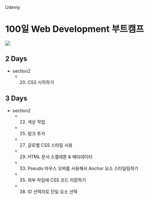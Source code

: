 Udemy

# 100일 Web Development 부트캠프

[<img src="https://img.shields.io/badge/github-%23121011.svg?style=for-the-badge&logo=github&logoColor=white" />](https://github.com/academind/100-days-of-web-development/)

## 2 Days

- section2
  - 20. CSS 시작하기

## 3 Days

- section2
  - 22. 색상 작업
  - 25. 링크 추가
  - 27. 글로벌 CSS 스타일 사용
  - 29. HTML 문서 스켈레톤 & 메타데이터
  - 33. Pseudo 마우스 오버를 사용해서 Anchor 요소 스타일링하기
  - 35. 외부 파일에 CSS 코드 저장하기
  - 38. ID 선택자로 단일 요소 선택
